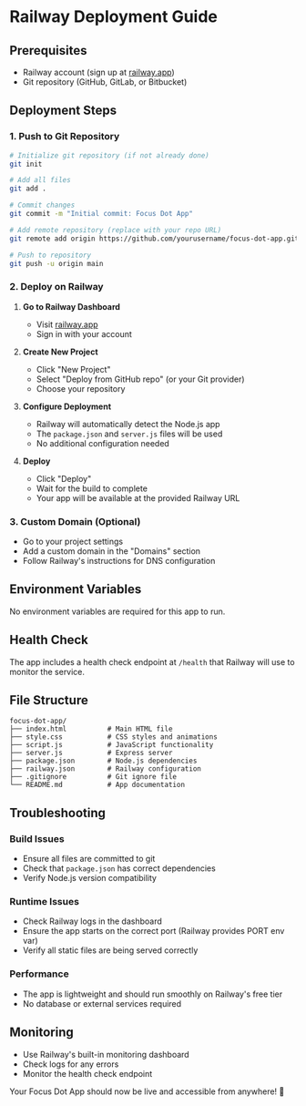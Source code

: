 # Railway Deployment Guide

## Prerequisites
- Railway account (sign up at [railway.app](https://railway.app))
- Git repository (GitHub, GitLab, or Bitbucket)

## Deployment Steps

### 1. Push to Git Repository
```bash
# Initialize git repository (if not already done)
git init

# Add all files
git add .

# Commit changes
git commit -m "Initial commit: Focus Dot App"

# Add remote repository (replace with your repo URL)
git remote add origin https://github.com/yourusername/focus-dot-app.git

# Push to repository
git push -u origin main
```

### 2. Deploy on Railway

1. **Go to Railway Dashboard**
   - Visit [railway.app](https://railway.app)
   - Sign in with your account

2. **Create New Project**
   - Click "New Project"
   - Select "Deploy from GitHub repo" (or your Git provider)
   - Choose your repository

3. **Configure Deployment**
   - Railway will automatically detect the Node.js app
   - The `package.json` and `server.js` files will be used
   - No additional configuration needed

4. **Deploy**
   - Click "Deploy"
   - Wait for the build to complete
   - Your app will be available at the provided Railway URL

### 3. Custom Domain (Optional)
- Go to your project settings
- Add a custom domain in the "Domains" section
- Follow Railway's instructions for DNS configuration

## Environment Variables
No environment variables are required for this app to run.

## Health Check
The app includes a health check endpoint at `/health` that Railway will use to monitor the service.

## File Structure
```
focus-dot-app/
├── index.html          # Main HTML file
├── style.css           # CSS styles and animations
├── script.js           # JavaScript functionality
├── server.js           # Express server
├── package.json        # Node.js dependencies
├── railway.json        # Railway configuration
├── .gitignore          # Git ignore file
└── README.md           # App documentation
```

## Troubleshooting

### Build Issues
- Ensure all files are committed to git
- Check that `package.json` has correct dependencies
- Verify Node.js version compatibility

### Runtime Issues
- Check Railway logs in the dashboard
- Ensure the app starts on the correct port (Railway provides PORT env var)
- Verify all static files are being served correctly

### Performance
- The app is lightweight and should run smoothly on Railway's free tier
- No database or external services required

## Monitoring
- Use Railway's built-in monitoring dashboard
- Check logs for any errors
- Monitor the health check endpoint

Your Focus Dot App should now be live and accessible from anywhere! 🚀
